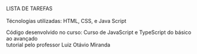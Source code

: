 LISTA DE TAREFAS 
<br>
<br>
Técnologias utilizadas: HTML, CSS, e Java Script 
<br>

Código desenvolvido no curso: Curso de JavaScript e TypeScript do básico ao avançado 
<br>
tutorial pelo professor Luiz Otávio Miranda
